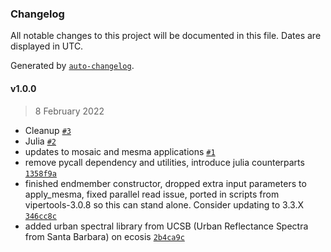 ### Changelog

All notable changes to this project will be documented in this file. Dates are displayed in UTC.

Generated by [`auto-changelog`](https://github.com/CookPete/auto-changelog).

#### v1.0.0

> 8 February 2022

- Cleanup [`#3`](https://github.jpl.nasa.gov/emit-sds/emit-sds-l3/pull/3)
- Julia [`#2`](https://github.jpl.nasa.gov/emit-sds/emit-sds-l3/pull/2)
- updates to mosaic and mesma applications [`#1`](https://github.jpl.nasa.gov/emit-sds/emit-sds-l3/pull/1)
- remove pycall dependency and utilities, introduce julia counterparts [`1358f9a`](https://github.jpl.nasa.gov/emit-sds/emit-sds-l3/commit/1358f9ae904e106d5459c513e33ca89938195c89)
- finished endmember constructor, dropped extra input parameters to apply_mesma, fixed parallel read issue, ported in scripts from vipertools-3.0.8 so this can stand alone.  Consider updating to 3.3.X [`346cc8c`](https://github.jpl.nasa.gov/emit-sds/emit-sds-l3/commit/346cc8c11b6ef911d4c7cf32cd29efb61b45e633)
- added urban spectral library from UCSB (Urban Reflectance Spectra from Santa Barbara) on ecosis [`2b4ca9c`](https://github.jpl.nasa.gov/emit-sds/emit-sds-l3/commit/2b4ca9c82464ed8a127caa3c9921011fe3a3e5d8)
